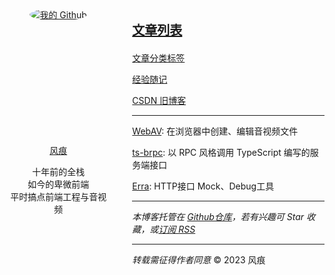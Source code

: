 <div style="display: flex;">
  <div class="avatar" style="width: 200px; margin-right: 40px; text-align: center;">

<a href="https://github.com/hughfenghen" style="display: block; height: 203px;">
  <img src="https://avatars.githubusercontent.com/u/3307051?v=4" style="border-radius: 100%;" alt="我的 Github">
</a>

<a href="https://github.com/hughfenghen"> 风痕 </a>

<p>十年前的全栈<br/>如今的卑微前端<br/>平时搞点前端工程与音视频</p>

  </div>

<!-- 右侧内容 -->
  <div>

<span style="font-size: 20px;">

[**文章列表**](./posts/)

</span>

[文章分类标签](/tag/)  

[经验随记](https://github.com/hughfenghen/hughfenghen.github.io/issues?q=-label%3AGitalk%2C%E5%BF%83%E6%83%85%2C%E8%AF%97%E8%AF%8D%2CVssue)

[CSDN 旧博客](https://blog.csdn.net/lj745280746)

---

[WebAV](https://github.com/hughfenghen/WebAV/): 在浏览器中创建、编辑音视频文件  

[ts-brpc](https://hughfenghen.github.io/ts-rpc): 以 RPC 风格调用 TypeScript 编写的服务端接口  

[Erra](https://hughfenghen.github.io/erra/): HTTP接口 Mock、Debug工具   
  

---

*本博客托管在 [Github仓库](https://github.com/hughfenghen/hughfenghen.github.io)，若有兴趣可 Star 收藏，或[订阅 RSS](https://hughfenghen.github.io/rss.xml)*  

---

*转载需征得作者同意*  &copy; 2023 风痕

  </div>
</div>